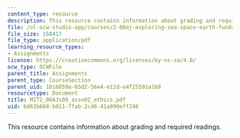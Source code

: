 ```yaml
---
content_type: resource
description: This resource contains information about grading and required readings.
file: /ol-ocw-studio-app/courses/2-00aj-exploring-sea-space-earth-fundamentals-of-engineering-design-spring-2009/6d63b604b0117fab2c4641a990eff248_MIT2_00AJs09_assn02_ethics.pdf
file_size: 158417
file_type: application/pdf
learning_resource_types:
- Assignments
license: https://creativecommons.org/licenses/by-nc-sa/4.0/
ocw_type: OCWFile
parent_title: Assignments
parent_type: CourseSection
parent_uid: 1016059a-65d2-56e4-e12d-e4f25591a1b8
resourcetype: Document
title: MIT2_00AJs09_assn02_ethics.pdf
uid: 6d63b604-b011-7fab-2c46-41a990eff248
---
```

This resource contains information about grading and required readings.